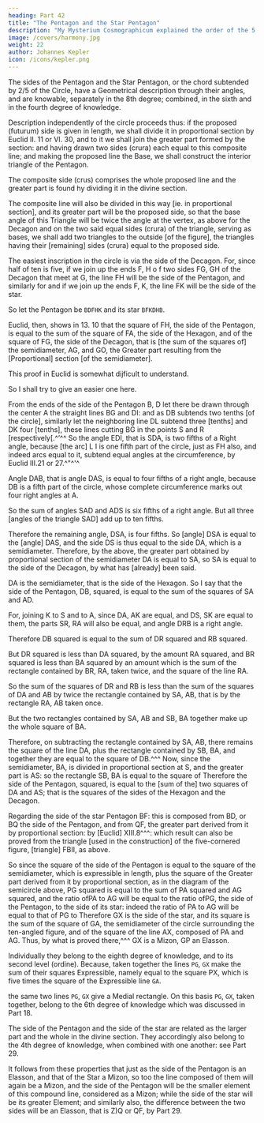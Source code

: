 ```yaml
---
heading: Part 42
title: "The Pentagon and the Star Pentagon"
description: "My Mysterium Cosmographicum explained the order of the 5 solids in the world"
image: /covers/harmony.jpg
weight: 22
author: Johannes Kepler
icon: /icons/kepler.png
---
```




The sides of the Pentagon and the Star Pentagon, or the chord subtended by 2/5 of the Circle, have a Geometrical description through their angles, and are knowable, separately in the 8th degree;
combined, in the sixth and in the fourth degree of knowledge.

Description independently of the circle proceeds thus: if the proposed (futurum) side is given in length, we shall divide it in proportional section by Euclid II. 11 or VI. 30, and to it we shall join the greater part formed by the section: and having drawn two sides (crura) each equal to this composite line; and making the proposed line the Base, we shall construct the interior triangle of the Pentagon.

The composite side (crus) comprises the whole proposed line and the greater part is found hy dividing it in the divine section. 

The composite line will also be divided in this way [ie. in proportional section], and its greater part will be the proposed side, so that the base angle of this Triangle will be twice the angle at the vertex, as above for the Decagon and on the two said equal sides (crura) of the triangle, serving as bases, we shall add two triangles to the outside [of the figure], the triangles having their [remaining] sides (crura) equal to the proposed side.

The easiest inscription in the circle is via the side of the Decagon. For, since half of ten is five, if we join up the ends F, H o f two sides FG, GH of the Decagon that meet at G, the line FH will be the side of the Pentagon, and similarly for
and if we join up the ends F, K, the line FK will be the side of the star.

So let the Pentagon be `BDFHK` and its star `BFKDHB`.

Euclid, then, shows in 13. 10 that the square of FH, the side of the Pentagon, is equal to the sum of the square of FA, the side of the Hexagon, and of the square of FG, the side of the Decagon, that is [the sum of the squares of] the
semidiameter, AG, and GO, the Greater part resulting from the [Proportional]
section [of the semidiameter].

This proof in Euclid is somewhat dijficult to understand.

So I shall try to give an easier one here.

From the ends of the side of the Pentagon B, D let there be drawn through the center A the straight lines BG and DI: and as
DB subtends two tenths [of the circle], similarly let the neighboring line DL subtend three [tenths] and
DK four [tenths], these lines cutting BG in the points S and R [respectively[.^’^^ So the angle EDI, that
is SDA, is two fifths of a Right angle, because [the arc] L I is one fifth part of the circle, just as FH
also, and indeed arcs equal to it, subtend equal angles at the circumference, by Euclid III.21 or 27.^"^'^

Angle DAB, that is angle DAS, is equal to four fifths of a right angle, because DB is a fifth part of the circle, whose complete circumference marks out four right angles at A. 

So the sum of angles SAD and ADS is six fifths of a right angle. But all three [angles of the triangle SAD] add up to ten fifths. 

Therefore the remaining angle, DSA, is four fifths. So [angle] DSA is equal to the [angle] DAS,
and the side DS is thus equal to the side DA, which is a semidiameter. Therefore, by the above, the greater part obtained by proportional section of the semidiameter DA is equal to SA, so SA is equal to the side of the Decagon, by what
has [already] been said.

DA is the semidiameter, that is the side of the Hexagon. So I say that the side of the Pentagon, DB, squared, is equal to the sum of the squares of SA and AD.

For, joining K to S and to A, since DA, AK are equal, and DS, SK are equal to them, the parts SR, RA will also be equal, and angle DRB is a right angle.

Therefore DB squared is equal to the sum of DR squared and RB squared.

But DR squared is less than DA squared, by the amount RA squared, and BR squared is less than BA squared by an amount which is the sum of the rectangle contained by BR, RA, taken twice, and the square of
the line RA.

So the sum of the squares of DR and RB is less than the sum of the squares of DA and AB by twice the rectangle contained by SA, AB, that is by the rectangle RA, AB taken once. 

But the two rectangles contained by SA, AB and SB, BA together make up the whole square of BA.

Therefore, on subtracting the rectangle contained by SA, AB, there remains the square of the line DA, plus the rectangle contained by SB, BA, and together they are equal to the square of DB.^^^ Now, since the semidiameter, BA, is divided in proportional section at S, and the greater part is AS: so the rectangle SB, BA is equal to the square of
Therefore the side of the Pentagon, squared, is equal to the [sum of the] two squares of DA and AS; that is the squares of the sides of the Hexagon and the Decagon.

Regarding the side of the star Pentagon BF: this is composed from BD, or BQ the side of the Pentagon, and from QF, the greater part derived from it by proportional section: by [Euclid] XIII.8^^^: which result can also be proved from the triangle [used in the construction] of the five-cornered figure, [triangle] FBII, as above.

So since the square of the side of the Pentagon is equal to the square of the semidiameter, which is expressible in length, plus the square of the Greater part derived from it by proportional section, as in the diagram of the semicircle above, PG squared is equal to the sum of PA squared and AG squared, and the ratio ofPA to AG will be equal to the ratio ofPG, the side of the Pentagon, to the side of its star: indeed the ratio of PA to AG will be equal to that of PG
to 
Therefore GX is the side of the star, and its square is the sum of the square of GA, the semidiameter of the circle surrounding the ten-angled figure, and of the square of the line AX, composed of PA and AG. Thus, by what is
proved there,^^^ GX is a Mizon, GP an Elasson.

Individually they belong to the eighth degree of knowledge, and to its second level (ordine). Because, taken together the lines `PG`, `GX` make the sum of their squares Expressible, namely equal to the square PX, which is five times the square of the Expressible line `GA`. 

the same two lines `PG`, `GX` give a Medial rectangle. On this basis `PG`, `GX`, taken together, belong to the 6th degree of knowledge which was discussed in Part 18. 

The side of the Pentagon and the side of the star are related as the larger part and the whole in the divine section. They accordingly also belong to the 4th degree of knowledge, when combined with one another: see Part 29. 

It follows from these properties that just as the side of the Pentagon is an Elasson, and that of the Star a Mizon, so too the line composed of them will again be a Mizon, and the side of the Pentagon will be the smaller element of this compound line, considered as a Mizon; while the side of the star will be its greater Element; and similarly also, the difference between the two sides will be an Elasson, that is Z)Q or QF, by Part 29.
